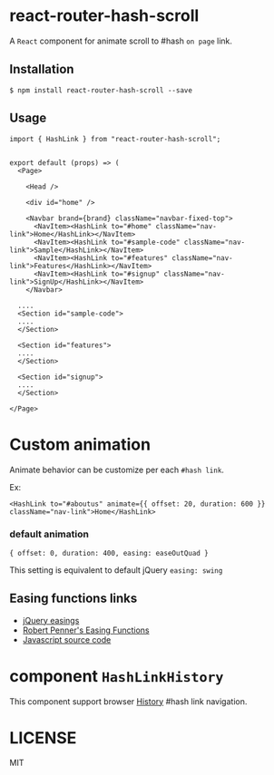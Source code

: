 # react-router-hash-scroll
A `React` component for animate scroll to #hash `on page` link.

## Installation

```
$ npm install react-router-hash-scroll --save
```


## Usage

```
import { HashLink } from "react-router-hash-scroll";


export default (props) => (
  <Page>

    <Head />

    <div id="home" />

    <Navbar brand={brand} className="navbar-fixed-top">
      <NavItem><HashLink to="#home" className="nav-link">Home</HashLink></NavItem>
      <NavItem><HashLink to="#sample-code" className="nav-link">Sample</HashLink></NavItem>
      <NavItem><HashLink to="#features" className="nav-link">Features</HashLink></NavItem>
      <NavItem><HashLink to="#signup" className="nav-link">SignUp</HashLink></NavItem>
    </Navbar>

  ....
  <Section id="sample-code">
  ....
  </Section>

  <Section id="features">
  ....
  </Section>

  <Section id="signup">
  ....
  </Section>

</Page>
```

# Custom animation

Animate behavior can be customize per each `#hash link`.

Ex:

```
<HashLink to="#aboutus" animate={{ offset: 20, duration: 600 }} className="nav-link">Home</HashLink>
```

### default animation
```
{ offset: 0, duration: 400, easing: easeOutQuad }
```
This setting is equivalent to default jQuery `easing: swing`

## Easing functions links

* [jQuery easings](http://api.jqueryui.com/easings/)
* [Robert Penner's Easing Functions](http://robertpenner.com/easing/)
* [Javascript source code](https://github.com/danro/jquery-easing/blob/master/jquery.easing.js)

# component `HashLinkHistory`
This component support browser [History](https://github.com/mjackson/history) #hash link navigation.

# LICENSE
MIT
